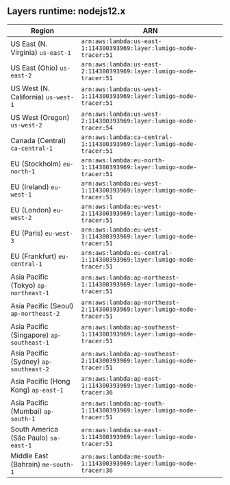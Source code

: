 Layers runtime: nodejs12.x
----
| Region | ARN |
| --- | --- |
|US East (N. Virginia)  `us-east-1`|`arn:aws:lambda:us-east-1:114300393969:layer:lumigo-node-tracer:51`|
|US East (Ohio)  `us-east-2`|`arn:aws:lambda:us-east-2:114300393969:layer:lumigo-node-tracer:51`|
|US West (N. California)  `us-west-1`|`arn:aws:lambda:us-west-1:114300393969:layer:lumigo-node-tracer:51`|
|US West (Oregon)  `us-west-2`|`arn:aws:lambda:us-west-2:114300393969:layer:lumigo-node-tracer:54`|
|Canada (Central)  `ca-central-1`|`arn:aws:lambda:ca-central-1:114300393969:layer:lumigo-node-tracer:51`|
|EU (Stockholm)  `eu-north-1`|`arn:aws:lambda:eu-north-1:114300393969:layer:lumigo-node-tracer:51`|
|EU (Ireland)  `eu-west-1`|`arn:aws:lambda:eu-west-1:114300393969:layer:lumigo-node-tracer:51`|
|EU (London)  `eu-west-2`|`arn:aws:lambda:eu-west-2:114300393969:layer:lumigo-node-tracer:51`|
|EU (Paris)  `eu-west-3`|`arn:aws:lambda:eu-west-3:114300393969:layer:lumigo-node-tracer:51`|
|EU (Frankfurt)  `eu-central-1`|`arn:aws:lambda:eu-central-1:114300393969:layer:lumigo-node-tracer:51`|
|Asia Pacific (Tokyo)  `ap-northeast-1`|`arn:aws:lambda:ap-northeast-1:114300393969:layer:lumigo-node-tracer:51`|
|Asia Pacific (Seoul)  `ap-northeast-2`|`arn:aws:lambda:ap-northeast-2:114300393969:layer:lumigo-node-tracer:51`|
|Asia Pacific (Singapore)  `ap-southeast-1`|`arn:aws:lambda:ap-southeast-1:114300393969:layer:lumigo-node-tracer:51`|
|Asia Pacific (Sydney)  `ap-southeast-2`|`arn:aws:lambda:ap-southeast-2:114300393969:layer:lumigo-node-tracer:51`|
|Asia Pacific (Hong Kong)  `ap-east-1`|`arn:aws:lambda:ap-east-1:114300393969:layer:lumigo-node-tracer:36`|
|Asia Pacific (Mumbai)  `ap-south-1`|`arn:aws:lambda:ap-south-1:114300393969:layer:lumigo-node-tracer:51`|
|South America (São Paulo)  `sa-east-1`|`arn:aws:lambda:sa-east-1:114300393969:layer:lumigo-node-tracer:51`|
|Middle East (Bahrain)  `me-south-1`|`arn:aws:lambda:me-south-1:114300393969:layer:lumigo-node-tracer:36`|
